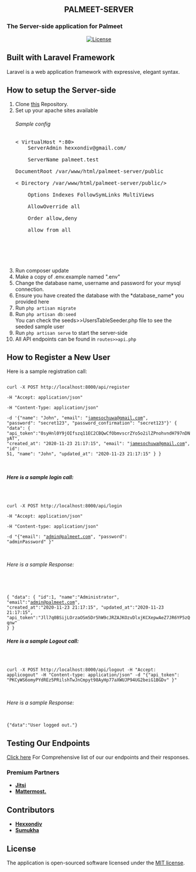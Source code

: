 <h2 align="center">PALMEET-SERVER</h2>
<h3>The Server-side application for Palmeet</h3>

<p align="center">
<a href="https://packagist.org/packages/laravel/framework"><img src="https://poser.pugx.org/laravel/framework/license.svg" alt="License"></a>
</p>

## Built with Laravel Framework

Laravel is a web application framework with expressive, 
elegant syntax. 

## How to setup the Server-side
<ol>
<li> Clone <a href="https://github.com/sumukhah/Palmeet-Server.git">this</a> Repository.</li>
<li> Set up your apache sites available
<h6>Sample config</h6>
<pre>
< VirtualHost *:80>
    ServerAdmin hexxondiv@gmail.com/ <br>
    ServerName palmeet.test <br>
DocumentRoot /var/www/html/palmeet-server/public <br>
< Directory /var/www/html/palmeet-server/public/> <br>
    Options Indexes FollowSymLinks MultiViews <br>
    AllowOverride all <br>
    Order allow,deny <br>
    allow from all <br>
</ Directory> <br>
</ VirtualHost> <br>
</pre>
</li>
<li>Run composer update</li>
<li> Make a copy of .env.example named ".env"
<li> Change the database name, username and password for your mysql connection.</li>
<li> Ensure you have created the database with the *database_name* you provided here</li>
<li> Run <code>php artisan migrate</code></li>
<li> Run <code>php artisan db:seed</code>
<br>You can check the seeds>>UsersTableSeeder.php file to see the seeded sample user
</li>
<li> Run <code>php artisan serve</code> to start the server-side
<li>All API endpoints can be found in <code>routes>>api.php</code> </li>
</ol>

<h2>How to Register a New User</h2>
<p>
Here is a sample registration call:

<code>

curl -X POST http://localhost:8000/api/register \
 -H "Accept: application/json" \
 -H "Content-Type: application/json" \
 -d '{"name": "John", "email": "jamesochuwa@gmail.com", "password": "secret123", "password_confirmation": "secret123"}'
{
    "data": {
        "api_token":"0syHnl0Y9jOIfszq11EC2CBQwCfObmvscrZYo5o2ilZPnohvndH797nDNyAT",
        "created_at": "2020-11-23 21:17:15",
        "email": "jamesochuwa@gmail.com",
        "id": 51,
        "name": "John",
        "updated_at": "2020-11-23 21:17:15"
    }
}

</code>
</p>
<p>
<h5>Here is a sample login call:</h5>

<code>

curl -X POST http://localhost:8000/api/login \
  -H "Accept: application/json" \
  -H "Content-type: application/json" \
  -d "{\"email\": \"admin@palmeet.com\", \"password\": \"adminPassword\" }"

</code>


<h6>Here is a sample Response:</h6>

<code>

{
    "data": {
        "id":1,
        "name":"Administrator",
        "email":"admin@palmeet.com",
        "created_at":"2020-11-23 21:17:15",
        "updated_at":"2020-11-23 21:17:15",
        "api_token":"Jll7q0BSijLOrzaOSm5Dr5hW9cJRZAJKOzvDlxjKCXepwAeZ7JR6YP5zQqnw"
    }
}
</code>


</p>

<p>
<h5>Here is a sample Logout call:</h5>

<code>

curl -X POST http://localhost:8000/api/logout   -H "Accept: applicogout"   -H "Content-type: application/json"   -d "{\"api_token\": \"PKCyWS6omyPYdREz5PRilshTwJnCmpyt98AyHp77aXWUJP94UG2beiG1BGDv\" }"


</code>


<h6>Here is a sample Response:</h6>

<code>
{"data":"User logged out."}
</code>

</p>

<h2>Testing Our Endpoints</h2>
<a href="https://github.com/sumukhah/Palmeet-Server/blob/master/API%20Endpoints%20and%20Responses.md">Click here</a> For Comprehensive list of our our endpoints and their responses.



### Premium Partners

- **[Jitsi](https://jitsi.com/)**
- **[Mattermost.](https://mattermost.com)**



## Contributors

- **[Hexxondiv](https://github.com/hexxondiv)**
- **[Sumukha](https://github.com/sumukhah)**


## License

The application is open-sourced software licensed under the [MIT license](https://opensource.org/licenses/MIT).
